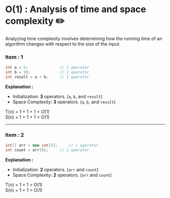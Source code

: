 # O(1) : Analysis of time and space complexity  ✏️
Analyzing time complexity involves determining how the running time of an algorithm changes with respect to the size of the input.

### Item : 1

```c++
int a = 5;          	// 1 operator
int b = 10;         	// 1 operator
int result = a + b; 	// 1 operator
```
**Explanation :**
-  Initialization: **3** operators. (`a`, `b`, and `result`)
-  Space Complexity: **3** operators. (`a`, `b`, and `result`)

T(n) = 1 + 1 + 1 = O(1)<br/>
S(n) = 1 + 1 + 1 = O(1)

---

### Item : 2

```c++
int[] arr = new int[5];		// 1 operator
int count = arr[0];		// 1 operator
```
**Explanation :**
-   Initialization: **2** operators. (`arr` and `count`)
-  Space Complexity: **2** operators. (`arr` and `count`)

T(n) = 1 + 1 = O(1)<br/>
S(n) = 1 + 1 = O(1)
